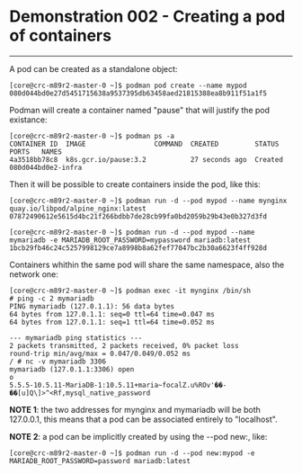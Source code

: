 # Demonstration 002 - Creating a pod of containers

---

A pod can be created as a standalone object:

```console
[core@crc-m89r2-master-0 ~]$ podman pod create --name mypod
080d044bd0e27d5451715638a9537395db63458aed21815388ea8b911f51a1f5
```

Podman will create a container named "pause" that will justify the pod
existance:

```console
[core@crc-m89r2-master-0 ~]$ podman ps -a
CONTAINER ID  IMAGE                 COMMAND  CREATED         STATUS   PORTS   NAMES
4a3518bb78c8  k8s.gcr.io/pause:3.2           27 seconds ago  Created          080d044bd0e2-infra
```

Then it will be possible to create containers inside the pod, like this:

```console
[core@crc-m89r2-master-0 ~]$ podman run -d --pod mypod --name mynginx quay.io/libpod/alpine_nginx:latest
07872490612e5615d4bc21f266bdbb7de28cb99fa0bd2059b29b43e0b327d3fd
```

```console
[core@crc-m89r2-master-0 ~]$ podman run -d --pod mypod --name mymariadb -e MARIADB_ROOT_PASSWORD=mypassword mariadb:latest
1bcb29fb46c24c5257998129ce7a8998b8a62fef77047bc2b30a6623f4ff928d
```

Containers whithin the same pod will share the same namespace, also the network
one:

```console
[core@crc-m89r2-master-0 ~]$ podman exec -it mynginx /bin/sh
# ping -c 2 mymariadb
PING mymariadb (127.0.1.1): 56 data bytes
64 bytes from 127.0.1.1: seq=0 ttl=64 time=0.047 ms
64 bytes from 127.0.1.1: seq=1 ttl=64 time=0.052 ms

--- mymariadb ping statistics ---
2 packets transmitted, 2 packets received, 0% packet loss
round-trip min/avg/max = 0.047/0.049/0.052 ms
/ # nc -v mymariadb 3306
mymariadb (127.0.1.1:3306) open
o
5.5.5-10.5.11-MariaDB-1:10.5.11+maria~focalZ.u%ROv'��-��[u]Q\]>^<Rf,mysql_native_password
```

**NOTE 1**: the two addresses for mynginx and mymariadb will be both 127.0.0.1,
this means that a pod can be associated entirely to "localhost".

**NOTE 2**: a pod can be implicitly created by using the --pod new:<podname>, like:

```console
[core@crc-m89r2-master-0 ~]$ podman run -d --pod new:mypod -e MARIADB_ROOT_PASSWORD=password mariadb:latest
```
